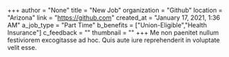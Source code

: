 +++
author = "None"
title = "New Job"
organization = "Github"
location = "Arizona"
link = "https://github.com"
created_at = "January 17, 2021, 1:36 AM"
a_job_type = "Part Time"
b_benefits = ["Union-Eligible","Health Insurance"]
c_feedback = ""
thumbnail = ""
+++
Me non paenitet nullum festiviorem excogitasse ad hoc. Quis aute iure reprehenderit in voluptate velit esse.